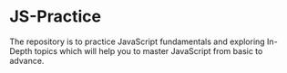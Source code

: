 # JS-Practice
The repository is to practice JavaScript fundamentals and exploring In-Depth topics which will help you to master JavaScript from basic to advance.
